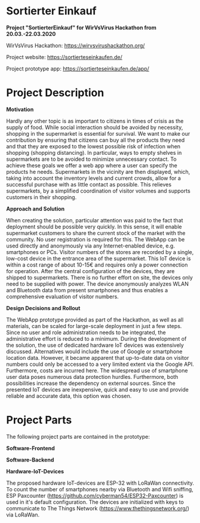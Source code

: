 # Sortierter Einkauf
**Project "SortierterEinkauf" for WirVsVirus Hackathon from 20.03.-22.03.2020**

WirVsVirus Hackathon: https://wirvsvirushackathon.org/

Project website: https://sortierteseinkaufen.de/

Project prototype app: https://sortierteseinkaufen.de/app/

# Project Description

**Motivation**

Hardly any other topic is as important to citizens in times of crisis as the supply of food. While social interaction should be avoided by necessity, shopping in the supermarket is essential for survival. 
We want to make our contribution by ensuring that citizens can buy all the products they need and that they are exposed to the lowest possible risk of infection when shopping (shopping distancing). In particular, ways to empty shelves in supermarkets are to be avoided to minimize unnecessary contact. To achieve these goals we offer a web app where a user can specify the products he needs. Supermarkets in the vicinity are then displayed, which, taking into account the inventory levels and current crowds, allow for a successful purchase with as little contact as possible. This relieves supermarkets, by a simplified coordination of visitor volumes and supports customers in their shopping.

**Approach and Solution**

When creating the solution, particular attention was paid to the fact that deployment should be possible very quickly. In this sense, it will enable supermarket customers to share the current stock of the market with the community. No user registration is required for this. The WebApp can be used directly and anonymously via any Internet-enabled device, e.g. smartphones or PCs.
Visitor numbers of the stores are recorded by a single, low-cost device in the entrance area of the supermarket. This IoT device is within a cost range of about 10-15€ and requires only a power connection for operation. After the central configuration of the devices, they are shipped to supermarkets. There is no further effort on site, the devices only need to be supplied with power. The device anonymously analyzes WLAN and Bluetooth data from present smartphones and thus enables a comprehensive evaluation of visitor numbers.

**Design Decisions and Rollout**

The WebApp prototype provided as part of the Hackathon, as well as all materials, can be scaled for large-scale deployment in just a few steps. Since no user and role administration needs to be integrated, the administrative effort is reduced to a minimum.
During the development of the solution, the use of dedicated hardware IoT devices was extensively discussed. Alternatives would include the use of Google or smartphone location data. However, it became apparent that up-to-date data on visitor numbers could only be accessed to a very limited extent via the Google API. Furthermore, costs are incurred here. The widespread use of smartphone user data poses numerous data protection hurdles. Furthermore, both possibilities increase the dependency on external sources. Since the presented IoT devices are inexpensive, quick and easy to use and provide reliable and accurate data, this option was chosen.

# Project Parts

The following project parts are contained in the prototype:

**Software-Frontend**

**Software-Backend**

**Hardware-IoT-Devices**

The proposed hardware IoT-devices are ESP-32 with LoRaWan connectivity.
To count the number of smartphones nearby via Bluetooth and Wifi sniffing, ESP Paxcounter (https://github.com/cyberman54/ESP32-Paxcounter) is used in it's default configuration. The devices are initialized with keys to communicate to The Things Network (https://www.thethingsnetwork.org/) via LoRaWan.

